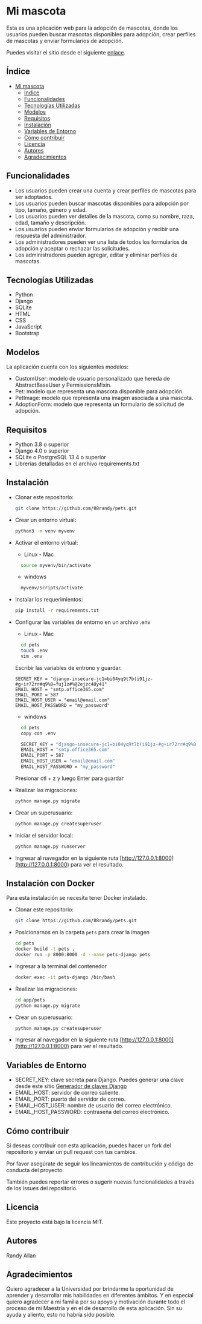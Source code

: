 # Mi mascota
Esta es una aplicación web para la adopción de mascotas, donde los usuarios pueden buscar mascotas disponibles para adopción, crear perfiles de mascotas y enviar formularios de adopción.

Puedes visitar el sitio desde el siguiente [enlace](https://88randy.pythonanywhere.com/).

## Índice
- [Mi mascota](#mi-mascota)
  - [Índice](#índice)
  - [Funcionalidades](#funcionalidades)
  - [Tecnologías Utilizadas](#tecnologías-utilizadas)
  - [Modelos](#modelos)
  - [Requisitos](#requisitos)
  - [Instalación](#instalación)
  - [Variables de Entorno](#variables-de-entorno)
  - [Cómo contribuir](#cómo-contribuir)
  - [Licencia](#licencia)
  - [Autores](#autores)
  - [Agradecimientos](#agradecimientos)


## Funcionalidades

- Los usuarios pueden crear una cuenta y crear perfiles de mascotas para ser adoptados.
- Los usuarios pueden buscar mascotas disponibles para adopción por tipo, tamaño, género y edad.
- Los usuarios pueden ver detalles de la mascota, como su nombre, raza, edad, tamaño y descripción.
- Los usuarios pueden enviar formularios de adopción y recibir una respuesta del administrador.
- Los administradores pueden ver una lista de todos los formularios de adopción y aceptar o rechazar las solicitudes.
- Los administradores pueden agregar, editar y eliminar perfiles de mascotas.

## Tecnologías Utilizadas
- Python
- Django
- SQLite
- HTML
- CSS
- JavaScript
- Bootstrap


## Modelos
La aplicación cuenta con los siguientes modelos:

- CustomUser: modelo de usuario personalizado que hereda de AbstractBaseUser y PermissionsMixin.
- Pet: modelo que representa una mascota disponible para adopción.
- PetImage: modelo que representa una imagen asociada a una mascota.
- AdoptionForm: modelo que representa un formulario de solicitud de adopción.

## Requisitos
- Python 3.8 o superior
- Django 4.0 o superior
- SQLite o PostgreSQL 13.4 o superior
- Librerías detalladas en el archivo requirements.txt

## Instalación
- Clonar este repositorio:

    ```bash
    git clone https://github.com/88randy/pets.git
    ```
- Crear un entorno virtual: 
    ```bash
    python3 -m venv myvenv
    ```
- Activar el entorno virtual: 
  - Linux - Mac
  ```bash
    source myvenv/bin/activate
    ```
  - windows
  ```bash
    myvenv/Scripts/activate
    ```
- Instalar los requerimientos: 
    ```bash
    pip install -r requirements.txt
    ```
- Configurar las variables de entorno en un archivo .env
  - Linux - Mac
  ```bash
    cd pets
    touch .env
    vim .env
    ```
    Escribir las variables de entrono y guardar.
    ```vim
    SECRET_KEY = "django-insecure-jc1=bi04yq9t7b(i91jz-#g+ir72rr#q9%8=fuj1z#%@2ejzc48y41"
    EMAIL_HOST = "smtp.office365.com"
    EMAIL_PORT = 587
    EMAIL_HOST_USER = "email@email.com"
    EMAIL_HOST_PASSWORD = "my_password"
    ```
  - windows
  ```bash
    cd pets
    copy con .env

    SECRET_KEY = "django-insecure-jc1=bi04yq9t7b(i91jz-#g+ir72rr#q9%8=fuj1z#%@2ejzc48y41"
    EMAIL_HOST = "smtp.office365.com"
    EMAIL_PORT = 587
    EMAIL_HOST_USER = "email@email.com"
    EMAIL_HOST_PASSWORD = "my_password"
    ```
    Presionar ctl + z y luego Enter para guardar
- Realizar las migraciones:
    ```bash
    python manage.py migrate
    ```
- Crear un superusuario: 
    ```bash
    python manage.py createsuperuser
    ```
- Iniciar el servidor local:
    ```bash
    python manage.py runserver
    ```
- Ingresar al navegador en la siguiente ruta [http://127.0.0.1:8000](http://127.0.0.1:8000) para ver el resultado.


## Instalación con Docker

Para esta instalación se necesita tener Docker instalado.

- Clonar este repositorio:

    ```bash
    git clone https://github.com/88randy/pets.git
    ```

- Posicionarnos en la carpeta `pets` para crear la imagen
    ```bash
    cd pets
    docker build -t pets .
    docker run -p 8000:8000 -d --name pets-django pets
    ```
- Ingresar a la terminal del contenedor
  ```bash
  docker exec -it pets-django /bin/bash
  ```
- Realizar las migraciones:
    ```bash
    cd app/pets
    python manage.py migrate
    ```
- Crear un superusuario: 
    ```bash
    python manage.py createsuperuser
    ```
- Ingresar al navegador en la siguiente ruta [http://127.0.0.1:8000](http://127.0.0.1:8000) para ver el resultado.

## Variables de Entorno
- SECRET_KEY: clave secreta para Django. Puedes generar una clave desde este sitio [Generador de claves Django](https://djecrety.ir/)
- EMAIL_HOST: servidor de correo saliente.
- EMAIL_PORT: puerto del servidor de correo.
- EMAIL_HOST_USER: nombre de usuario del correo electrónico.
- EMAIL_HOST_PASSWORD: contraseña del correo electrónico.

## Cómo contribuir
Si deseas contribuir con esta aplicación, puedes hacer un fork del repositorio y enviar un pull request con tus cambios.

Por favor asegúrate de seguir los lineamientos de contribución y código de conducta del proyecto.

También puedes reportar errores o sugerir nuevas funcionalidades a través de los issues del repositorio.

## Licencia
Este proyecto está bajo la licencia MIT.

## Autores
Randy Allan

## Agradecimientos
Quiero agradecer a la Universidad por brindarme la oportunidad de aprender y desarrollar mis habilidades en diferentes ámbitos. Y en especial quiero agradecer a mi familia por su apoyo y motivación durante todo el proceso de mi Maestría y en el de desarrollo de esta aplicación. Sin su ayuda y aliento, esto no habría sido posible.